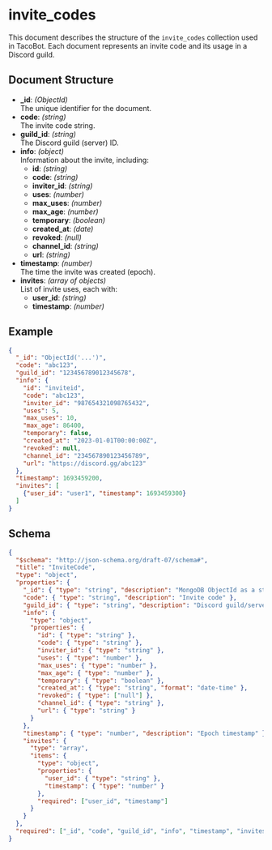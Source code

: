 # invite_codes

This document describes the structure of the `invite_codes` collection used in TacoBot. Each document represents an invite code and its usage in a Discord guild.

## Document Structure

- **_id**: *(ObjectId)*  
  The unique identifier for the document.
- **code**: *(string)*  
  The invite code string.
- **guild_id**: *(string)*  
  The Discord guild (server) ID.
- **info**: *(object)*  
  Information about the invite, including:
  - **id**: *(string)*
  - **code**: *(string)*
  - **inviter_id**: *(string)*
  - **uses**: *(number)*
  - **max_uses**: *(number)*
  - **max_age**: *(number)*
  - **temporary**: *(boolean)*
  - **created_at**: *(date)*
  - **revoked**: *(null)*
  - **channel_id**: *(string)*
  - **url**: *(string)*
- **timestamp**: *(number)*  
  The time the invite was created (epoch).
- **invites**: *(array of objects)*  
  List of invite uses, each with:
  - **user_id**: *(string)*
  - **timestamp**: *(number)*

## Example

```json
{
  "_id": "ObjectId('...')",
  "code": "abc123",
  "guild_id": "123456789012345678",
  "info": {
    "id": "inviteid",
    "code": "abc123",
    "inviter_id": "987654321098765432",
    "uses": 5,
    "max_uses": 10,
    "max_age": 86400,
    "temporary": false,
    "created_at": "2023-01-01T00:00:00Z",
    "revoked": null,
    "channel_id": "234567890123456789",
    "url": "https://discord.gg/abc123"
  },
  "timestamp": 1693459200,
  "invites": [
    {"user_id": "user1", "timestamp": 1693459300}
  ]
}
```

## Schema

```json
{
  "$schema": "http://json-schema.org/draft-07/schema#",
  "title": "InviteCode",
  "type": "object",
  "properties": {
    "_id": { "type": "string", "description": "MongoDB ObjectId as a string" },
    "code": { "type": "string", "description": "Invite code" },
    "guild_id": { "type": "string", "description": "Discord guild/server ID" },
    "info": {
      "type": "object",
      "properties": {
        "id": { "type": "string" },
        "code": { "type": "string" },
        "inviter_id": { "type": "string" },
        "uses": { "type": "number" },
        "max_uses": { "type": "number" },
        "max_age": { "type": "number" },
        "temporary": { "type": "boolean" },
        "created_at": { "type": "string", "format": "date-time" },
        "revoked": { "type": ["null"] },
        "channel_id": { "type": "string" },
        "url": { "type": "string" }
      }
    },
    "timestamp": { "type": "number", "description": "Epoch timestamp" },
    "invites": {
      "type": "array",
      "items": {
        "type": "object",
        "properties": {
          "user_id": { "type": "string" },
          "timestamp": { "type": "number" }
        },
        "required": ["user_id", "timestamp"]
      }
    }
  },
  "required": ["_id", "code", "guild_id", "info", "timestamp", "invites"]
}
```
